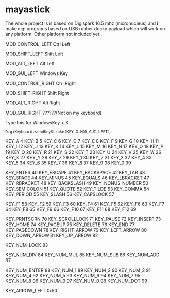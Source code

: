 # mayastick
The whole project is is based on Digispark 16.5 mhz (micronucleus) and I make digi programs based on USB rubber ducky payload which will work on any platform.
Other platform not included yet..


MOD_CONTROL_LEFT        Ctrl Left

MOD_SHIFT_LEFT          Shift Left

MOD_ALT_LEFT            Alt Left

MOD_GUI_LEFT            Windows Key

MOD_CONTROL_RIGHT       Ctrl Right

MOD_SHIFT_RIGHT         Shift Right

MOD_ALT_RIGHT           Alt Right

MOD_GUI_RIGHT           ??????(Not on my keyboard)

Type this for WindowsKey + X
```
DigiKeyboard.sendKeyStroke(KEY_X,MOD_GUI_LEFT);
```

KEY_A       4
KEY_B       5
KEY_C       6
KEY_D       7
KEY_E       8
KEY_F       9
KEY_G       10
KEY_H       11
KEY_I       12
KEY_J       13
KEY_K       14
KEY_L       15
KEY_M       16
KEY_N       17
KEY_O       18
KEY_P       19
KEY_Q       20
KEY_R       21
KEY_S       22
KEY_T       23
KEY_U       24
KEY_V       25
KEY_W       26
KEY_X       27
KEY_Y       28
KEY_Z       29
KEY_1       30
KEY_2       31
KEY_3       32
KEY_4       33
KEY_5       34
KEY_6       35
KEY_7       36
KEY_8       37
KEY_9       38
KEY_0       39

KEY_ENTER   40
KEY_ESCAPE  41
KEY_BACKSPACE  42
KEY_TAB     43
KEY_SPACE   44
KEY_MINUS   45
KEY_EQUALS  46
KEY_LBRACKET 47
KEY_RBRACKET 48
KEY_BACKSLASH 49
KEY_NONUS_NUMBER 50
KEY_SEMICOLON 51
KEY_QUOTE   52
KEY_TILDE   53
KEY_COMMA   54
KEY_PERIOD  55
KEY_SLASH   56
KEY_CAPSLOCK 57

KEY_F1      58
KEY_F2      59
KEY_F3      60
KEY_F4      61
KEY_F5      62
KEY_F6      63
KEY_F7      64
KEY_F8      65
KEY_F9      66
KEY_F10     67
KEY_F11     68
KEY_F12     69

KEY_PRNTSCRN    70
KEY_SCROLLLOCK  71
KEY_PAUSE       72
KEY_INSERT      73
KEY_HOME        74
KEY_PAGEUP      75
KEY_DELETE      76
KEY_END         77
KEY_PAGEDOWN    78
KEY_RIGHT_ARROW 79
KEY_LEFT_ARROW  80
KEY_DOWN_ARROW  81
KEY_UP_ARROW    82

KEY_NUM_LOCK    83

KEY_NUM_DIV     84
KEY_NUM_MUL     85
KEY_NUM_SUB     86
KEY_NUM_ADD     87

KEY_NUM_ENTER   88
KEY_NUM_1       89
KEY_NUM_2       90
KEY_NUM_3       91
KEY_NUM_4       92
KEY_NUM_5       93
KEY_NUM_6       94
KEY_NUM_7       95
KEY_NUM_8       96
KEY_NUM_9       97
KEY_NUM_0       98
KEY_NUM_DOT     99


KEY_ARROW_LEFT 0x50